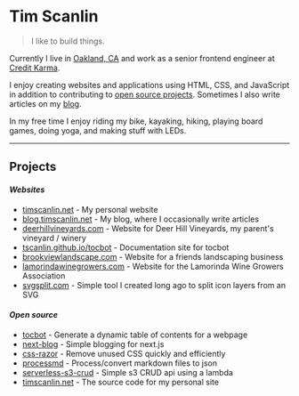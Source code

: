# Tim Scanlin

> I like to build things.

Currently I live in <a href="https://www.google.com/maps/place/Oakland,+CA/" target="_blank">Oakland, CA</a> and work as a senior frontend engineer at <a href="https://www.creditkarma.com/" target="_blank">Credit Karma</a>.

I enjoy creating websites and applications using HTML, CSS, and JavaScript in addition to contributing to <a href="https://github.com/tscanlin/" target="_blank">open source projects</a>. Sometimes I also write articles on my <a href="https://blog.timscanlin.net/" target="_blank">blog</a>.

In my free time I enjoy riding my bike, kayaking, hiking, playing board games, doing yoga, and making stuff with LEDs.

---

## Projects

#### *Websites*

- [timscanlin.net](http://www.timscanlin.net/) - My personal website
- [blog.timscanlin.net](https://blog.timscanlin.net/) - My blog, where I occasionally write articles
- [deerhillvineyards.com](https://www.deerhillvineyards.com/) - Website for Deer Hill Vineyards, my parent's vineyard / winery
- [tscanlin.github.io/tocbot](http://tscanlin.github.io/tocbot/) - Documentation site for tocbot
- [brookviewlandscape.com](https://brookviewlandscape.com/) - Website for a friends landscaping business
- [lamorindawinegrowers.com](https://lamorindawinegrowers.com/) - Website for the Lamorinda Wine Growers Association
- [svgsplit.com](https://svgsplit.com/) - Simple tool I created long ago to split icon layers from an SVG

<span hidden style="display: none;">[drscanlin.com](https://drscanlin.com/)</span>

#### *Open source*

- [tocbot](https://github.com/tscanlin/tocbot) - Generate a dynamic table of contents for a webpage
- [next-blog](https://github.com/tscanlin/next-blog) - Simple blogging for next.js
- [css-razor](https://github.com/tscanlin/css-razor) - Remove unused CSS quickly and efficiently
- [processmd](https://github.com/tscanlin/processmd) - Process/convert markdown files to json
- [serverless-s3-crud](https://github.com/tscanlin/serverless-s3-crud) - Simple s3 CRUD api using a lambda
- [timscanlin.net](https://gitlab.com/tscanlin/timscanlin.net) - The source code for my personal site
